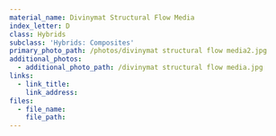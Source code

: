 ```yaml
---
material_name: Divinymat Structural Flow Media
index_letter: D
class: Hybrids
subclass: 'Hybrids: Composites'
primary_photo_path: /photos/divinymat structural flow media2.jpg
additional_photos:
  - additional_photo_path: /divinymat structural flow media.jpg
links:
  - link_title:
    link_address:
files:
  - file_name:
    file_path:
---
```



